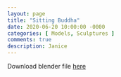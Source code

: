 ```yaml
---
layout: page
title: "Sitting Buddha"
date: 2020-06-20 10:00:00 -0000
categories: [ Models, Sculptures ]
comments: true
description: Janice
---
```

Download blender file [here](/models/Buddha.blend "Download Buddha")
